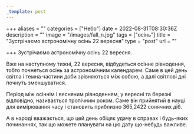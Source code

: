 ```yaml
---
_template: post
---
```





+++
aliases = ""
categories = ["Небо"]
date = 2022-08-31T08:30:36Z
description = ""
image = "/images/fall_n.jpg"
tags = ["осінь"]
title = "Зустрічаємо астрономічну осінь 22 вересня"
type = "post"
url = ""

+++
Зустрічаємо астрономічну осінь 22 вересня.  
  
Вже на наступному тижні, 22 вересня, відбудеться осінне рівнодення, тобто почнеться осінь за астрономічним календарем. Саме в цей день світла і темна частини доби зрівняються між собою, а далі світлові дні почнуть зменшуватися.  
  
Період між осіннім і весняним рівноденням, у вересні та березні відповідно, називається тропічним роком. Саме він прийнятий в науці для вимірювання часу і становить приблизно 365,2422 сонячних діб.  
  
А в народі вважається, що цей день обіцяє удачу в справах і будь-яких починаннях, так що можете планувати на цю дату що-небудь важливе.
